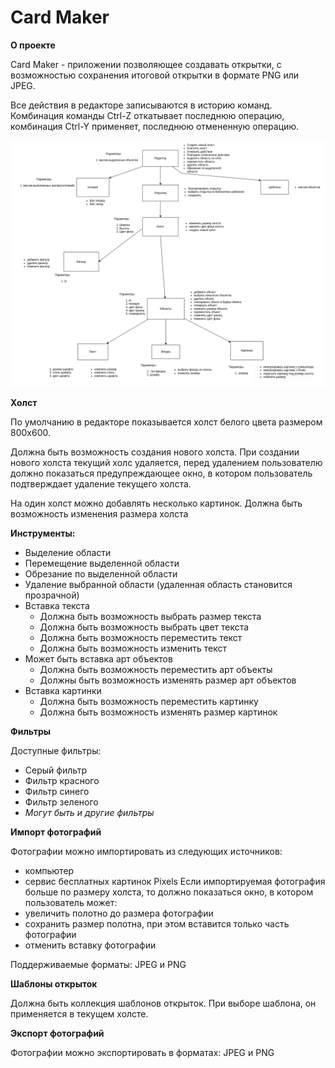 # Card Maker
**О проекте**

Card Maker - приложении позволяющее создавать открытки, с возможностью сохранения итоговой открытки в формате PNG или JPEG.

Все действия в редакторе записываются в историю команд. Комбинация команды Ctrl-Z откатывает последнюю операцию, комбинация Ctrl-Y применяет, последнюю отмененную операцию.

![Alt text](diagramm.png)

**Холст**

По умолчанию в редакторе показывается холст белого цвета размером 800x600.

Должна быть возможность создания нового холста. При создании нового холста текущий холс удаляется, перед удалением пользователю должно показаться предупреждающее окно, в котором пользователь подтверждает удаление текущего холста.

На один холст можно добавлять несколько картинок.
Должна быть возможность изменения размера холста

**Инструменты:**

- Выделение области
- Перемещение выделенной области
- Обрезание по выделенной области
- Удаление выбранной области (удаленная область становится прозрачной)
- Вставка текста
    - Должна быть возможность выбрать размер текста
    - Должна быть возможность выбрать цвет текста
    - Должна быть возможность переместить текст
    - Должна быть возможность изменить текст
- Может быть вставка арт объектов
    - Должна быть возможность переместить арт объекты
    - Должны быть возможность изменять размер арт объектов
- Вставка картинки
    - Должна быть возможность переместить картинку
    - Должна быть возможность изменять размер картинок

**Фильтры**

Доступные фильтры:
- Серый фильтр
- Фильтр красного
- Фильтр синего
- Фильтр зеленого
- *Могут быть и другие фильтры*

**Импорт фотографий**

Фотографии можно импортировать из следующих источников:
- компьютер
- сервис бесплатных картинок Pixels
Если импортируемая фотография больше по размеру холста, то должно показаться окно, в котором пользователь может: 
- увеличить полотно до размера фотографии
- сохранить размер полотна, при этом вставится только часть фотографии
- отменить вставку фотографии

Поддерживаемые форматы: JPEG и PNG

**Шаблоны открыток**

Должна быть коллекция шаблонов открыток. При выборе шаблона, он применяется в текущем холсте.

**Экспорт фотографий**

Фотографии можно экспортировать в форматах: JPEG и PNG
